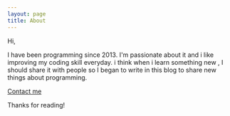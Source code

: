 ```yaml
---
layout: page
title: About
---
```


Hi, 

I have been programming since 2013. I'm passionate about it and i like improving my coding skill everyday.  i think when i learn something new , I should share it with people so I began to write in this blog to share new things about programming.


<a href="mailto:{{ 'celiktemha@gmail.com' | encode_email }}" title="Contact me">Contact me</a>


Thanks for reading!
